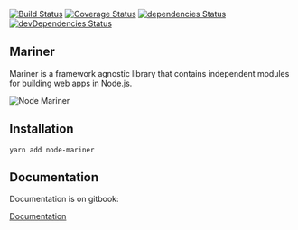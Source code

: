 [![Build Status](https://travis-ci.org/radenkovic/node-mariner.svg?branch=master)](https://travis-ci.org/radenkovic/node-mariner) [![Coverage Status](https://coveralls.io/repos/github/radenkovic/node-mariner/badge.svg)](https://coveralls.io/github/radenkovic/node-mariner) [![dependencies Status](https://david-dm.org/radenkovic/node-mariner/status.svg)](https://david-dm.org/radenkovic/node-mariner) [![devDependencies Status](https://david-dm.org/radenkovic/node-mariner/dev-status.svg)](https://david-dm.org/radenkovic/node-mariner?type=dev)

## Mariner

Mariner is a framework agnostic library that contains independent modules for building web apps in Node.js.

![Node Mariner](https://i.imgur.com/KlTtKFY.png)


## Installation

```
yarn add node-mariner
```


## Documentation

Documentation is on gitbook:

[Documentation](https://radenkovic.gitbook.io/node-mariner/)



